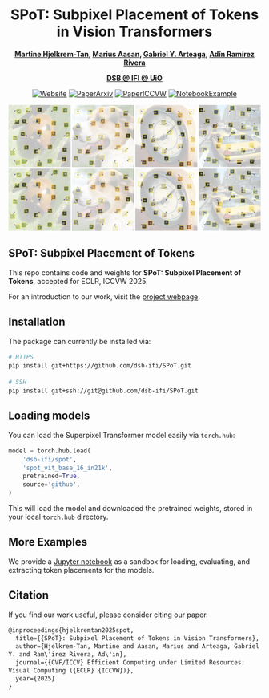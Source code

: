 <div align="center">

# SPoT: Subpixel Placement of Tokens in Vision Transformers

**[Martine Hjelkrem-Tan](https://www.mn.uio.no/ifi/english/people/aca/matan/), [Marius Aasan](https://www.mn.uio.no/ifi/english/people/aca/mariuaas/), [Gabriel Y. Arteaga](https://www.mn.uio.no/ifi/english/people/aca/gabrieya/), [Adín Ramírez Rivera](https://www.mn.uio.no/ifi/english/people/aca/adinr/)** <br>


**[DSB @ IFI @ UiO](https://www.mn.uio.no/ifi/english/research/groups/dsb/)** <br>

[![Website](https://img.shields.io/badge/Website-green)](https://dsb-ifi.github.io/SPoT/)
[![PaperArxiv](https://img.shields.io/badge/Paper-arXiv-red)](https://arxiv.org/abs/2507.01654)
[![PaperICCVW](https://img.shields.io/badge/Paper-ICCVW_2025-blue)](https://eclr-workshop.github.io/)
[![NotebookExample](https://img.shields.io/badge/Notebook-Example-orange)](https://nbviewer.jupyter.org) <br>

![SPoT Figure 1](/assets/placements.png#gh-light-mode-only "Examples of feature trajectoreis with SPoT-ON")
![SPoT Figure 1](/assets/placements.png#gh-dark-mode-only "Examples of feature trajectoreis with SPoT-ON")

</div>

## SPoT: Subpixel Placement of Tokens

This repo contains code and weights for **SPoT: Subpixel Placement of Tokens**, accepted for ECLR, ICCVW 2025.

For an introduction to our work, visit the [project webpage](https://dsb-ifi.github.io/SPoT/). 

## Installation

The package can currently be installed via:

```bash
# HTTPS
pip install git+https://github.com/dsb-ifi/SPoT.git

# SSH
pip install git+ssh://git@github.com/dsb-ifi/SPoT.git
```

## Loading models

You can load the Superpixel Transformer model easily via `torch.hub`:

```python
model = torch.hub.load(
    'dsb-ifi/spot', 
    'spot_vit_base_16_in21k',
    pretrained=True,
    source='github',
)
```

This will load the model and downloaded the pretrained weights, stored in your local `torch.hub` directory. 

## More Examples

We provide a [Jupyter notebook](https://nbviewer.jupyter.org/) as a sandbox for loading, evaluating, and extracting token placements for the models. 

## Citation

If you find our work useful, please consider citing our paper.

```
@inproceedings{hjelkremtan2025spot,
  title={{SPoT}: Subpixel Placement of Tokens in Vision Transformers},
  author={Hjelkrem-Tan, Martine and Aasan, Marius and Arteaga, Gabriel Y. and Ram\'irez Rivera, Ad\'in},
  journal={{CVF/ICCV} Efficient Computing under Limited Resources: Visual Computing ({ECLR} {ICCVW})},
  year={2025}
}
```
